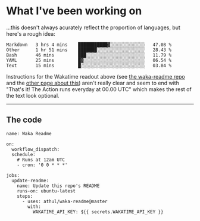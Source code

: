 # What I've been working on

…this doesn't always acurately reflect the proportion of languages, but here's a rough idea:

<!--START_SECTION:waka-->
```text
Markdown   3 hrs 4 mins    ███████████▓░░░░░░░░░░░░░   47.08 % 
Other      1 hr 51 mins    ███████░░░░░░░░░░░░░░░░░░   28.43 % 
Bash       46 mins         ███░░░░░░░░░░░░░░░░░░░░░░   11.79 % 
YAML       25 mins         █▓░░░░░░░░░░░░░░░░░░░░░░░   06.54 % 
Text       15 mins         █░░░░░░░░░░░░░░░░░░░░░░░░   03.84 % 
```
<!--END_SECTION:waka-->

Instructions for the Wakatime readout above (see [the waka-readme repo](https://github.com/athul/waka-readme) and the [other page about this](https://github.com/marketplace/actions/waka-readme)) aren't really clear and seem to end with "That's it! The Action runs everyday at 00.00 UTC" which makes the rest of the text look optional.

---

## The code

```
name: Waka Readme

on:
  workflow_dispatch:
  schedule:
    # Runs at 12am UTC
    - cron: '0 0 * * *'

jobs:
  update-readme:
    name: Update this repo's README
    runs-on: ubuntu-latest
    steps:
      - uses: athul/waka-readme@master
        with:
          WAKATIME_API_KEY: ${{ secrets.WAKATIME_API_KEY }}
```
